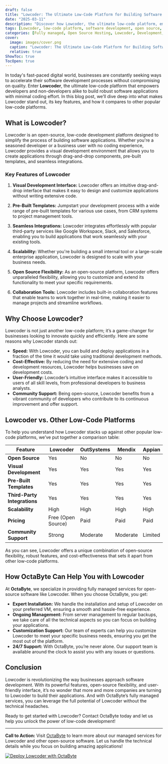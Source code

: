```yaml
---
draft: false
title: "Lowcoder: The Ultimate Low-Code Platform for Building Software Applications"
date: "2025-03-11"
description: "Discover how Lowcoder, the ultimate low-code platform, empowers businesses to build software applications faster and more efficiently. Learn about its features, benefits, and how it compares to other low-code platforms."
tags: [Lowcoder, low-code platform, software development, open source, OctaByte, managed services, low-code comparison, application development]
categories: [Fully managed, Open Source Hosting, Lowcoder, Development, Nocode Lowcode]
cover:
  image: images/cover.png
  caption: "Lowcoder: The Ultimate Low-Code Platform for Building Software Applications"
  relative: true
ShowToc: true
TocOpen: true
---
```



In today's fast-paced digital world, businesses are constantly seeking ways to accelerate their software development processes without compromising on quality. Enter **Lowcoder**, the ultimate low-code platform that empowers developers and non-developers alike to build robust software applications with minimal coding effort. In this blog post, we’ll dive deep into what makes Lowcoder stand out, its key features, and how it compares to other popular low-code platforms.

## What is Lowcoder?

Lowcoder is an open-source, low-code development platform designed to simplify the process of building software applications. Whether you're a seasoned developer or a business user with no coding experience, Lowcoder provides a visual development environment that allows you to create applications through drag-and-drop components, pre-built templates, and seamless integrations.

### Key Features of Lowcoder

1. **Visual Development Interface:** Lowcoder offers an intuitive drag-and-drop interface that makes it easy to design and customize applications without writing extensive code.

2. **Pre-Built Templates:** Jumpstart your development process with a wide range of pre-built templates for various use cases, from CRM systems to project management tools.

3. **Seamless Integrations:** Lowcoder integrates effortlessly with popular third-party services like Google Workspace, Slack, and Salesforce, enabling you to build applications that work seamlessly with your existing tools.

4. **Scalability:** Whether you're building a small internal tool or a large-scale enterprise application, Lowcoder is designed to scale with your business needs.

5. **Open Source Flexibility:** As an open-source platform, Lowcoder offers unparalleled flexibility, allowing you to customize and extend its functionality to meet your specific requirements.

6. **Collaboration Tools:** Lowcoder includes built-in collaboration features that enable teams to work together in real-time, making it easier to manage projects and streamline workflows.

## Why Choose Lowcoder?

Lowcoder is not just another low-code platform; it’s a game-changer for businesses looking to innovate quickly and efficiently. Here are some reasons why Lowcoder stands out:

- **Speed:** With Lowcoder, you can build and deploy applications in a fraction of the time it would take using traditional development methods.
- **Cost-Effective:** By reducing the need for extensive coding and development resources, Lowcoder helps businesses save on development costs.
- **User-Friendly:** Lowcoder’s intuitive interface makes it accessible to users of all skill levels, from professional developers to business analysts.
- **Community Support:** Being open-source, Lowcoder benefits from a vibrant community of developers who contribute to its continuous improvement and offer support.

## Lowcoder vs. Other Low-Code Platforms

To help you understand how Lowcoder stacks up against other popular low-code platforms, we’ve put together a comparison table:

| Feature                | Lowcoder               | OutSystems            | Mendix                | Appian                |
|------------------------|------------------------|------------------------|------------------------|------------------------|
| **Open Source**        | Yes                   | No                    | No                    | No                    |
| **Visual Development** | Yes                   | Yes                   | Yes                   | Yes                   |
| **Pre-Built Templates**| Yes                   | Yes                   | Yes                   | Yes                   |
| **Third-Party Integrations** | Yes           | Yes                   | Yes                   | Yes                   |
| **Scalability**        | High                  | High                  | High                  | High                  |
| **Pricing**            | Free (Open Source)    | Paid                  | Paid                  | Paid                  |
| **Community Support**  | Strong                | Moderate              | Moderate              | Limited               |

As you can see, Lowcoder offers a unique combination of open-source flexibility, robust features, and cost-effectiveness that sets it apart from other low-code platforms.

## How OctaByte Can Help You with Lowcoder

At **OctaByte**, we specialize in providing fully managed services for open-source software like Lowcoder. When you choose OctaByte, you get:

- **Expert Installation:** We handle the installation and setup of Lowcoder on your preferred VM, ensuring a smooth and hassle-free experience.
- **Ongoing Management:** From server management to regular backups, we take care of all the technical aspects so you can focus on building your applications.
- **Customization Support:** Our team of experts can help you customize Lowcoder to meet your specific business needs, ensuring you get the most out of the platform.
- **24/7 Support:** With OctaByte, you’re never alone. Our support team is available around the clock to assist you with any issues or questions.

## Conclusion

Lowcoder is revolutionizing the way businesses approach software development. With its powerful features, open-source flexibility, and user-friendly interface, it’s no wonder that more and more companies are turning to Lowcoder to build their applications. And with OctaByte’s fully managed services, you can leverage the full potential of Lowcoder without the technical headaches.

Ready to get started with Lowcoder? Contact OctaByte today and let us help you unlock the power of low-code development!

---

**Call to Action:** Visit [OctaByte](https://octabyte.io) to learn more about our managed services for Lowcoder and other open-source software. Let us handle the technical details while you focus on building amazing applications!

[![Deploy Lowcoder with OctaByte](/images/deploy-on-octabyte.png)](https://octabyte.io/fully-managed-open-source-services/development/nocode-lowcode/lowcoder)